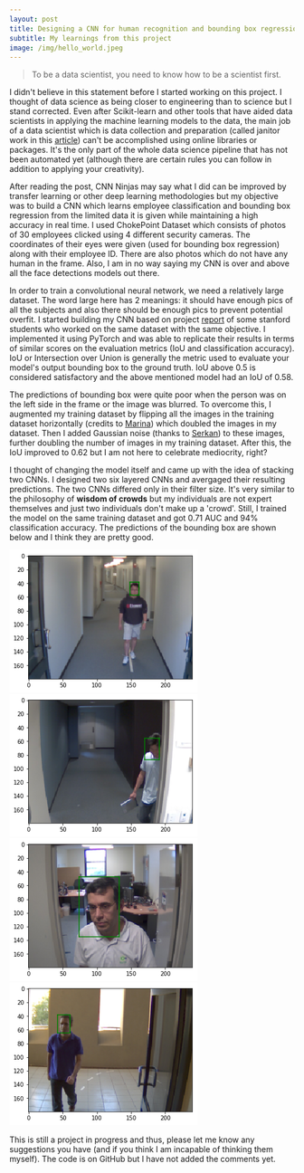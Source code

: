 ```yaml
---
layout: post
title: Designing a CNN for human recognition and bounding box regression
subtitle: My learnings from this project
image: /img/hello_world.jpeg
---
```


>To be a data scientist, you need to know how to be a scientist first.


I didn't believe in this statement before I started working on this project. I thought of data science as being closer to engineering than to science but I stand corrected. Even after Scikit-learn and other tools that have aided data scientists in applying the machine learning models to the data, the main job of a data scientist which is data collection and preparation (called janitor work in this [article](https://www.nytimes.com/2014/08/18/technology/for-big-data-scientists-hurdle-to-insights-is-janitor-work.html)) can't be accomplished using online libraries or packages. It's the only part of the whole data science pipeline that has not been automated yet (although there are certain rules you can follow in addition to applying your creativity).


After reading the post, CNN Ninjas may say what I did can be improved by transfer learning or other deep learning methodologies but my objective was to build a CNN which learns employee classification and bounding box regression from the limited data it is given while maintaining a high accuracy in real time. I used ChokePoint Dataset which consists of photos of 30 employees clicked using 4 different security cameras. The coordinates of their eyes were given (used for bounding box regression) along with their employee ID. There are also photos which do not have any human in the frame. Also, I am in no way saying my CNN is over and above all the face detections models out there.


In order to train a convolutional neural network, we need a relatively large dataset. The word large here has 2 meanings: it should have enough pics of all the subjects and also there should be enough pics to prevent potential overfit. I started building my CNN based on project [report](http://cs231n.stanford.edu/reports/2017/pdfs/222.pdf) of some stanford students  who worked on the same dataset with the same objective. I implemented it using PyTorch and was able to replicate their results in terms of similar scores on the evaluation metrics (IoU and classification accuracy). IoU or Intersection over Union is generally the metric used to evaluate your model's output bounding box to the ground truth. IoU above 0.5 is considered satisfactory and the above mentioned model had an IoU of 0.58.


The predictions of bounding box were quite poor when the person was on the left side in the frame or the image was blurred. To overcome this, I augmented my training dataset by flipping all the images in the training dataset horizontally (credits to [Marina](https://www.facebook.com/mmarinated)) which doubled the images in my dataset. Then I added Gaussian noise (thanks to [Serkan](https://www.facebook.com/karakulakserkan)) to these images, further doubling the number of images in my training dataset.  After this, the IoU improved to 0.62 but I am not here to celebrate mediocrity, right?  


I thought of changing the model itself and came up with the idea of stacking two CNNs. I designed two six layered CNNs and avergaged their resulting predictions. The two CNNs differed only in their filter size. It's very similar to the philosophy of **wisdom of crowds** but my individuals are not expert themselves and just two individuals don't make up a 'crowd'. Still, I trained the model on the same training dataset and got 0.71 AUC and 94% classification accuracy. The predictions of the bounding box are shown below and I think they are pretty good. 


![alt text](/img/FDR/pic1.png)
![alt text](/img/FDR/pic2.png)
![alt text](/img/FDR/pic3.png)
![alt text](/img/FDR/pic4.png)


This is still a project in progress and thus, please let me know any suggestions you have (and if you think I am incapable of thinking them myself). The code is on GitHub but I have not added the comments yet.  

